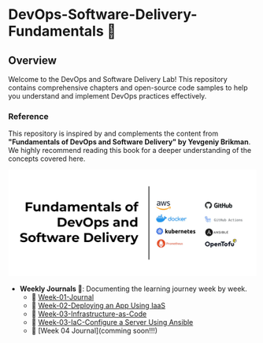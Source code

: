 # DevOps-Software-Delivery-Fundamentals 🚀
## Overview
Welcome to the DevOps and Software Delivery Lab! This repository contains comprehensive chapters and open-source code samples to help you understand and implement DevOps practices effectively.

### Reference

This repository is inspired by and complements the content from **"Fundamentals of DevOps and Software Delivery" by Yevgeniy Brikman**. We highly recommend reading this book for a deeper understanding of the concepts covered here.

![](/images/cover-image.webp)

- **Weekly Journals 📔**: Documenting the learning journey week by week.
  - 📅 [Week-01-Journal](/journal/week0.md)
  - 📅 [Week-02-Deploying an App Using IaaS](/deploying-an-app-using-iaas/README.md)
  - 📅 [Week-03-Infrastructure-as-Code](/infrastructure-as-code/bash/README.md)
  - 📅 [Week-03-IaC-Configure a Server Using Ansible](/infrastructure-as-code/ansible/README.md)
  - 📅 [Week 04 Journal](comming soon!!!)



